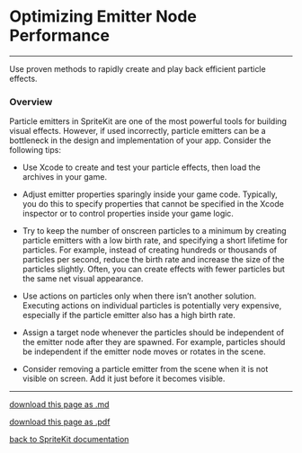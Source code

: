 # Optimizing Emitter Node Performance

------------------------------

Use proven methods to rapidly create and play back efficient particle effects.

### Overview

Particle emitters in SpriteKit are one of the most powerful tools for building visual effects. However, if used incorrectly, particle emitters can be a bottleneck in the design and implementation of your app. Consider the following tips:

- Use Xcode to create and test your particle effects, then load the archives in your game.

- Adjust emitter properties sparingly inside your game code. Typically, you do this to specify properties that cannot be specified in the Xcode inspector or to control properties inside your game logic.

- Try to keep the number of onscreen particles to a minimum by creating particle emitters with a low birth rate, and specifying a short lifetime for particles. For example, instead of creating hundreds or thousands of particles per second, reduce the birth rate and increase the size of the particles slightly. Often, you can create effects with fewer particles but the same net visual appearance.

- Use actions on particles only when there isn’t another solution. Executing actions on individual particles is potentially very expensive, especially if the particle emitter also has a high birth rate.

- Assign a target node whenever the particles should be independent of the emitter node after they are spawned. For example, particles should be independent if the emitter node moves or rotates in the scene.

- Consider removing a particle emitter from the scene when it is not visible on screen. Add it just before it becomes visible.

--------------------------

[download this page as .md](https://raw.githubusercontent.com/retrokid/retrokid.github.io/master/tech_notes/spritekit_documentation/040-skemitternode-optimizing-emitter-node-performance.md)

[download this page as .pdf](https://github.com/retrokid/retrokid.github.io/raw/master/tech_notes/spritekit_documentation/040-skemitternode-optimizing-emitter-node-performance.pdf)

[back to SpriteKit documentation](./spritekit-documentation)

